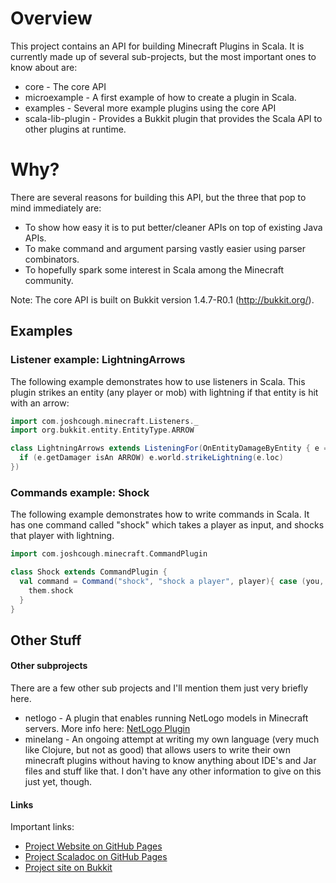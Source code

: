# Overview

This project contains an API for building Minecraft Plugins in Scala.
It is currently made up of several sub-projects, but the most important ones to know about are:

  * core             - The core API
  * microexample     - A first example of how to create a plugin in Scala.
  * examples         - Several more example plugins using the core API
  * scala-lib-plugin - Provides a Bukkit plugin that provides the Scala API to other plugins at runtime.

# Why?

There are several reasons for building this API, but the three that pop to mind immediately are:

  * To show how easy it is to put better/cleaner APIs on top of existing Java APIs.
  * To make command and argument parsing vastly easier using parser combinators.
  * To hopefully spark some interest in Scala among the Minecraft community.

Note: The core API is built on Bukkit version 1.4.7-R0.1 (http://bukkit.org/).

## Examples

### Listener example: LightningArrows

The following example demonstrates how to use listeners in Scala.
This plugin strikes an entity (any player or mob) with lightning
if that entity is hit with an arrow:

```scala
import com.joshcough.minecraft.Listeners._
import org.bukkit.entity.EntityType.ARROW

class LightningArrows extends ListeningFor(OnEntityDamageByEntity { e =>
  if (e.getDamager isAn ARROW) e.world.strikeLightning(e.loc)
})
```

### Commands example: Shock

The following example demonstrates how to write commands in Scala.
It has one command called "shock" which takes a player as input,
and shocks that player with lightning.

```scala
import com.joshcough.minecraft.CommandPlugin

class Shock extends CommandPlugin {
  val command = Command("shock", "shock a player", player){ case (you, them) =>
    them.shock
  }
}
```

## Other Stuff


#### Other subprojects

There are a few other sub projects and I'll mention them just very briefly here.

  * netlogo      - A plugin that enables running NetLogo models in Minecraft servers.
                   More info here: [NetLogo Plugin](https://github.com/joshcough/MinecraftPlugins/wiki/NetLogo)
  * minelang     - An ongoing attempt at writing my own language
                  (very much like Clojure, but not as good) that allows users to write their own
                  minecraft plugins without having to know anything about IDE's and Jar files and
                  stuff like that. I don't have any other information to give on this just yet, though.

#### Links

Important links:

  * [Project Website on GitHub Pages](http://joshcough.github.com/MinecraftPlugins/)
  * [Project Scaladoc on GitHub Pages](http://joshcough.github.com/MinecraftPlugins/scaladoc)
  * [Project site on Bukkit](http://dev.bukkit.org/server-mods/scala-plugin-api/)
